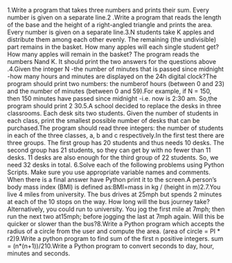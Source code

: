 1.Write a program that takes three numbers and prints their sum. Every number is given on a separate line.2
.Write a program that reads the length of the base and the height of a right-angled triangle and prints the area.
Every number is given on a separate line.3.N students take K apples and distribute them among each other evenly.
The remaining (the  undivisible)  part  remains  in  the  basket.  How  many  apples  will  each  single  student get?
How many apples will remain in the basket? The program reads the numbers Nand K. It should print the two answers for the questions above
.4.Given the integer N -the number of minutes that is passed since midnight -how many hours and minutes are displayed on the 24h digital clock?The program should print two numbers:
the numberof hours (between 0 and 23) and the number of minutes (between 0 and 59).For example, if N = 150, then 150 minutes have passed since midnight -i.e. now is 2:30 am.
So,the program should print 2 30.5.A school decided to replace the desks in three classrooms. Each desk sits two students. Given the number of students in each class, print the smallest possible number of desks that can be purchased.The  program  should  read  three  integers:  the  number  of  students  in  each  of  the  three classes, a, b and c respectively.In the first test there are three groups. The first group has 20 students and thus needs 10 desks. The second group has 21 students, so they can get by with no fewer than 11 desks. 11 desks are also enough for the third group of 22 students. So, we need 32 desks in total. 6.Solve each of the following problems using Python Scripts. Make sure you use appropriate variable names and comments. When there is a final answer have Python print it to the screen.A person’s body mass index (BMI) is defined as:BMI=mass in kg / (height in m)2.7.You live 4 miles from university. The bus drives at 25mph but spends 2 minutes at each of the 10 stops on the way. How long will the bus journey take? Alternatively, you could run to university. You jog the first mile at 7mph; then run the next two at15mph; before jogging the last at 7mph again. Will this be quicker or slower than the bus?8.Write a Python program which accepts the radius of a circle from the user and compute the area. (area of circle = PI * r2)9.Write a python program to find sum of the first n positive integers. sum = (n*(n+1))/210.Write a Python program to convert seconds to day, hour, minutes and seconds.
